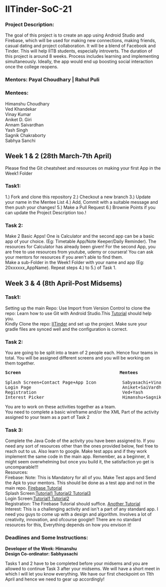 # IITinder-SoC-21
### Project Description:
The goal of this project is to create an app using Android Studio and Firebase, which will be used for making new connections, making friends, casual dating and project collaboration. It will be a blend of Facebook and Tinder. This will help IITB students, especially introverts. The duration of this project is around 8 weeks. Process includes learning and implementing simultaneously. Ideally, the app would end up boosting social interaction once the college reopens.
### Mentors: Payal Choudhary | Rahul Puli
### Mentees: 
Himanshu Choudhary<br>
Ved Khandekar<br>
Vinay Kumar<br>
Aniket D. Giri<br>
Annam Saivardhan<br>
Yash Singh<br>
Sagnik Chakraborty<br>
Sabhya Sanchi<br>

## Week 1 & 2 (28th March-7th April)
Please find the Git cheatsheet and resources on making your first App in the Week1 Folder
### Task1:
1.) Fork and clone this repository
2.) Checkout a new branch
3.) Update your name in the Mentee List
4.) Add, Commit with a suitable message and then push your changes!
5.) Make a Pull Request
6.) Brownie Points if you can update the Project Description too.!
### Task 2:
Make 2 Basic Apps! One is Calculator and the second app can be a basic app of your choice. (Eg: Timetable App/Note Keeper/Daily Reminder). 
The resources for Calculator has already been given! For the second App, you are free to use resources from youtube, udemy or coursera! You can ask your mentors for resources if you aren't able to find them.<br>
Make a sub-Folder in the Week1 Folder with your name and app (Eg: 20xxxxxx_AppName). Repeat steps 4.) to 5.) of Task 1.

## Week 3 & 4 (8th April-Post Midsems)
### Task1:
Setting up the main Repo: 
Use Import from Version Control to clone the repo: Learn how to use Git with Android Studio.This [Tutorial](https://getstream.io/blog/use-github-android-studio/) should help you.<br>
Kindly Clone the repo: [IITinder](https://github.com/payalchoudhary2410/IITinder_main) and set up the project. Make sure your gradle files are synced well and the configuration is correct.
### Task 2:
You are going to be split into a team of 2 people each. Hence four teams in total. You will be assigned different screens and you will be working on them together.<br>
<pre>
<b>Screen                                      Mentees<br></b>
Splash Screen+Contact Page+App Icon          Sabyasachi+Vinay
Login Page                                   Aniket+SaiVardhan
Registration                                 Ved+Yash
Interest Picker                              Himanshu+Sagnik
</pre>
You are to work on these activities together as a team.<br>
You need to complete a basic wireframe and/or the XML Part of the activity assigned to your team as a part of Task 2<br>

###  Task 3:
Complete the Java Code of the activity you have been assigned to. If you need any sort of resources other than the ones provided below, feel free to reach out to us. Also learn to google. Make test apps and if they work implement the same code in the main app. Remember, as a beginner, it might seem overwhelming but once you build it, the satisfaction yo get is uncomparable!!!<br>
Resources:<br>
Firebase: Note: This is Mandatory for all of you. Make Test apps and Send the Apk to your mentors. This should be done as a test app and not in the main repo. [Firebase Tutorial](https://www.youtube.com/playlist?list=PLG1VhO2NjDZmi2FZTlwqpMkq_NU69i2Gj)<br>
Splash Screen:[Tutorial1 ](https://medium.com/swlh/splash-screen-in-android-8ab250e40190) [ Tutorial2 ](https://youtu.be/8EcEk2pVt0A) [Tutorial3 ](https://www.youtube.com/watch?v=TY4W7LAmsGs)<br>
Login Screen:[Tutorial1 ](https://www.youtube.com/watch?v=YhCKylWLnq0)[ Tutorial2 ](https://www.youtube.com/watch?v=lk4du-8giyQ)<br>
Registration: The Firebase Tutorial should suffice. [ Another Tutorial](https://www.youtube.com/watch?v=wa8OrQ_e76M) <br>
Interest: This is a challenging activity and isn't a part of any standard app. I need you guys to come up with a design and algorithm. Involves a lot of creativity, innovation, and ofcourse google!! There are no standard resources for this, Everything depends on how you envison it!

### Deadlines and Some Instructions:
<b> Developer of the Week: Himanshu<br>
  Design Co-ordinator: Sabhyasachi<br></b>
  
Tasks 1 and 2 have to be completed before your midsems and you are allowed to continue Task 3 after your midsems. We will have a short meet in which I will let you know everything. We have our first checkpoint on 11th April and hence we need to gear up accordingly!
